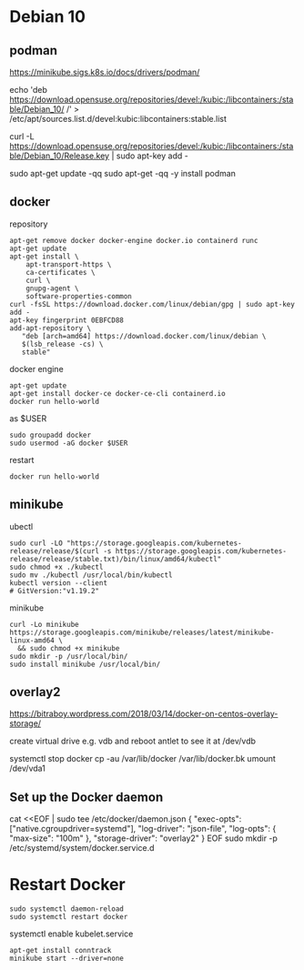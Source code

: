 # Debian 10

## podman
https://minikube.sigs.k8s.io/docs/drivers/podman/

echo 'deb https://download.opensuse.org/repositories/devel:/kubic:/libcontainers:/stable/Debian_10/ /' > /etc/apt/sources.list.d/devel:kubic:libcontainers:stable.list

curl -L https://download.opensuse.org/repositories/devel:/kubic:/libcontainers:/stable/Debian_10/Release.key | sudo apt-key add -

sudo apt-get update -qq
sudo apt-get -qq -y install podman




## docker
repository
```
apt-get remove docker docker-engine docker.io containerd runc
apt-get update
apt-get install \
    apt-transport-https \
    ca-certificates \
    curl \
    gnupg-agent \
    software-properties-common
curl -fsSL https://download.docker.com/linux/debian/gpg | sudo apt-key add -
apt-key fingerprint 0EBFCD88
add-apt-repository \
   "deb [arch=amd64] https://download.docker.com/linux/debian \
   $(lsb_release -cs) \
   stable"
```

docker engine
```
apt-get update
apt-get install docker-ce docker-ce-cli containerd.io
docker run hello-world
```

as $USER
```
sudo groupadd docker
sudo usermod -aG docker $USER
```
restart
```
docker run hello-world
```

## minikube
ubectl
```
sudo curl -LO "https://storage.googleapis.com/kubernetes-release/release/$(curl -s https://storage.googleapis.com/kubernetes-release/release/stable.txt)/bin/linux/amd64/kubectl"
sudo chmod +x ./kubectl
sudo mv ./kubectl /usr/local/bin/kubectl
kubectl version --client
# GitVersion:"v1.19.2"
```

minikube
```
curl -Lo minikube https://storage.googleapis.com/minikube/releases/latest/minikube-linux-amd64 \
  && sudo chmod +x minikube
sudo mkdir -p /usr/local/bin/
sudo install minikube /usr/local/bin/
```


## overlay2
https://bitraboy.wordpress.com/2018/03/14/docker-on-centos-overlay-storage/ 

create virtual drive e.g. vdb and reboot antlet to see it at /dev/vdb

systemctl stop docker
cp -au /var/lib/docker /var/lib/docker.bk
umount /dev/vda1



## Set up the Docker daemon
cat <<EOF | sudo tee /etc/docker/daemon.json
{
  "exec-opts": ["native.cgroupdriver=systemd"],
  "log-driver": "json-file",
  "log-opts": {
    "max-size": "100m"
  },
  "storage-driver": "overlay2"
}
EOF
sudo mkdir -p /etc/systemd/system/docker.service.d
# Restart Docker
    sudo systemctl daemon-reload
    sudo systemctl restart docker

systemctl enable kubelet.service
```
apt-get install conntrack
minikube start --driver=none
```


